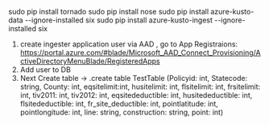 sudo pip install tornado
sudo pip install nose
sudo pip install azure-kusto-data --ignore-installed six
sudo  pip install azure-kusto-ingest --ignore-installed six


1. create ingester application user via AAD , go to App Registraions:  https://portal.azure.com/#blade/Microsoft_AAD_Connect_Provisioning/ActiveDirectoryMenuBlade/RegisteredApps
2. Add user to DB
3. Next Create table ->  .create table TestTable (Policyid: int, Statecode: string, County: int, eqsitelimit:int, husitelimit: int, flsitelimit: int, frsitelimit: int, tiv2011: int, tiv2012: int, eqsitedeductible: int, husitedeductible: int, flsitedeductible: int, fr_site_deductible: int, pointlatitude: int, pointlongitude: int, line: string, construction: string, point: int)
